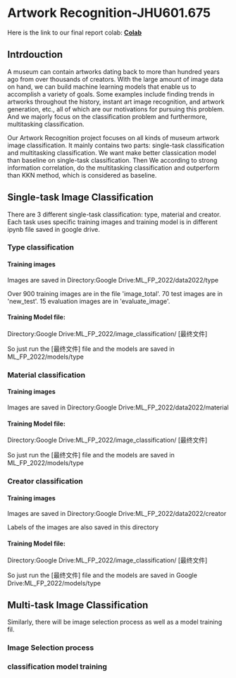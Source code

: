 # Artwork Recognition-JHU601.675


Here is the link to our final report colab:
**[Colab](https://colab.research.google.com/drive/1aiCmiGC7pgI-zHdeYGDP-HsO1pCe2c57)**

## Intrdouction
A museum can contain artworks dating back to more than hundred years ago from over thousands of creators. With the large amount of image data on hand, we can build machine learning models that enable us to accomplish a variety of goals. Some examples include finding trends in artworks throughout the history, instant art image recognition, and artwork generation, etc., all of which are our motivations for pursuing this problem. And we majorly focus on the classification problem and furthermore, multitasking classification.

Our Artwork Recognition project focuses on all kinds of museum artwork image classification. It mainly contains two parts: single-task classification and multitasking classification. We want make better classication model than baseline on single-task classification. Then We according to strong information correlation, do the multitasking classification and outperform than KKN method, which is considered as baseline.

## Single-task Image Classification
There are 3 different single-task classification: type, material and creator. Each task uses specific training images and training model is in different ipynb file saved in google drive.

### Type classification
#### Training images 
Images are saved in Directory:Google Drive:ML_FP_2022/data2022/type

Over 900 training images are in the file 'image_total'. 70 test images are in 'new_test'. 15 evaluation images are in 'evaluate_image'.
#### Training Model file: 
Directory:Google Drive:ML_FP_2022/image_classification/ [最终文件]

So just run the [最终文件] file and the models are saved in ML_FP_2022/models/type

### Material classification
#### Training images 
Images are saved in Directory:Google Drive:ML_FP_2022/data2022/material
#### Training Model file: 
Directory:Google Drive:ML_FP_2022/image_classification/ [最终文件]

So just run the [最终文件] file and the models are saved in ML_FP_2022/models/type

### Creator classification
#### Training images 
Images are saved in Directory:Google Drive:ML_FP_2022/data2022/creator

Labels of the images are also saved in this directory
#### Training Model file: 
Directory:Google Drive:ML_FP_2022/image_classification/ [最终文件]

So just run the [最终文件] file and the models are saved in Google Drive:ML_FP_2022/models/type

## Multi-task Image Classification
Similarly, there will be image selection process as well as a model training fil.
### Image Selection process

### classification model training

